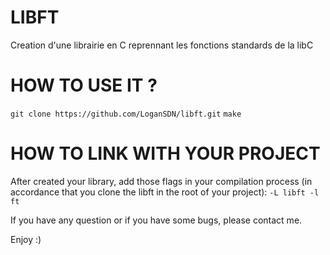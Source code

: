 # LIBFT
Creation d'une librairie en C reprennant les fonctions standards de la libC

# HOW TO USE IT ?

`git clone https://github.com/LoganSDN/libft.git`
`make`

# HOW TO LINK WITH YOUR PROJECT 

After created your library, add those flags in your compilation process (in accordance that you clone the libft in the root of your project): 
`-L libft -l ft`

If you have any question or if you have some bugs, please contact me.

Enjoy :)
